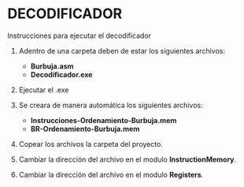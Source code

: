 # DECODIFICADOR

Instrucciones para ejecutar el decodificador

1. Adentro de una carpeta deben de estar los siguientes archivos:
    * **Burbuja.asm**
    * **Decodificador.exe**

2. Ejecutar el .exe

3. Se creara de manera automática los siguientes archivos:
    * **Instrucciones-Ordenamiento-Burbuja.mem**
    * **BR-Ordenamiento-Burbuja.mem**

4. Copear los archivos  la carpeta del proyecto.

5. Cambiar la dirección del archivo en el modulo **InstructionMemory**.

6. Cambiar la dirección del archivo en el modulo **Registers**.
